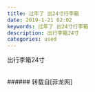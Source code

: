 ```yaml
---
title: 过年了 出24寸行李箱
date: 2019-1-21 02:02
keywords: 过年了 出24寸行李箱
description: 出行李箱24寸
categories: used
---
```

<td class="t_f" id="postmessage_2752442">

出行李箱24寸<br/>
<img alt="" border="0" class="zoom" data-cf-modified-665a047f247e6e566327b9ea-="" file="http://www.flw.ph/data/appbyme/upload/image/201901/21/lP3Pz6V6I6g1.jpg" id="aimg_SWwx4" lazyloadthumb="1" onclick="" onmouseover="" src="http://www.flw.ph/data/appbyme/upload/image/201901/21/lP3Pz6V6I6g1.jpg"/><br/>
<br/>
</td>
###### 转载自[菲龙网]